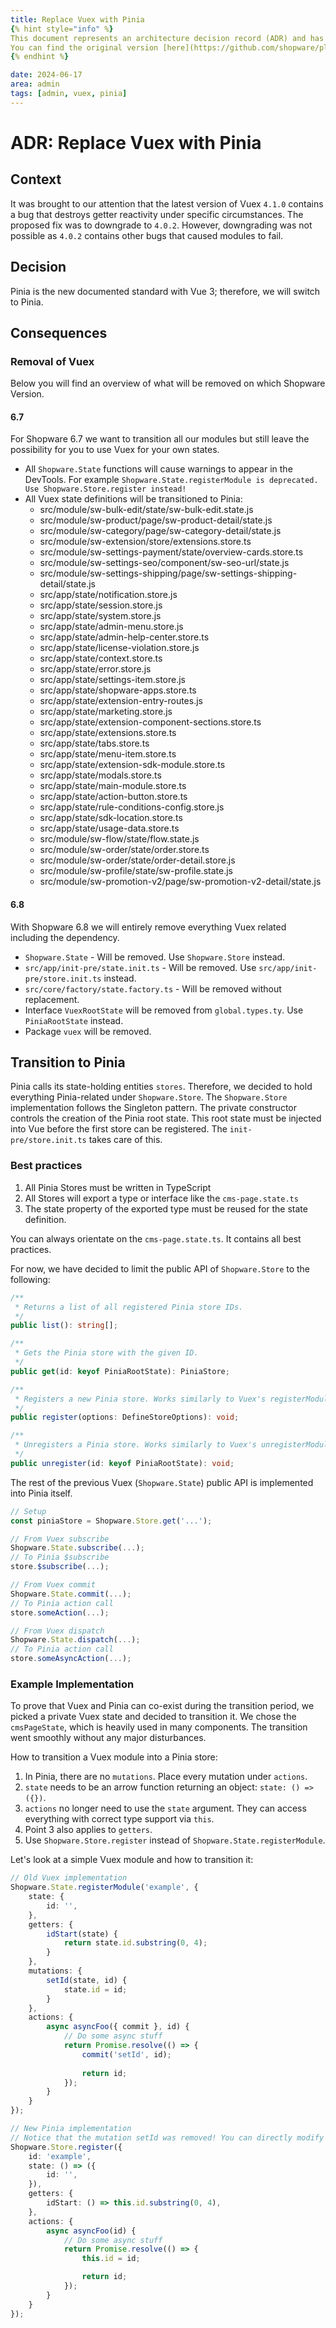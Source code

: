 ```yaml
---
title: Replace Vuex with Pinia
{% hint style="info" %}
This document represents an architecture decision record (ADR) and has been mirrored from the ADR section in our Shopware 6 repository.
You can find the original version [here](https://github.com/shopware/platform/blob/trunk/adr/2024-06-17-replace-vuex-with-pinia.md)
{% endhint %}

date: 2024-06-17
area: admin
tags: [admin, vuex, pinia]
---
```


# ADR: Replace Vuex with Pinia
## Context
It was brought to our attention that the latest version of Vuex `4.1.0` contains a bug that destroys getter reactivity under specific circumstances. The proposed fix was to downgrade to `4.0.2`. However, downgrading was not possible as `4.0.2` contains other bugs that caused modules to fail.

## Decision
Pinia is the new documented standard with Vue 3; therefore, we will switch to Pinia.

## Consequences
### Removal of Vuex
Below you will find an overview of what will be removed on which Shopware Version.

#### 6.7
For Shopware 6.7 we want to transition all our modules but still leave the possibility for you to use Vuex for your own states.

- All `Shopware.State` functions will cause warnings to appear in the DevTools. For example `Shopware.State.registerModule is deprecated. Use Shopware.Store.register instead!`
- All Vuex state definitions will be transitioned to Pinia:
    - src/module/sw-bulk-edit/state/sw-bulk-edit.state.js
    - src/module/sw-product/page/sw-product-detail/state.js
    - src/module/sw-category/page/sw-category-detail/state.js
    - src/module/sw-extension/store/extensions.store.ts
    - src/module/sw-settings-payment/state/overview-cards.store.ts
    - src/module/sw-settings-seo/component/sw-seo-url/state.js
    - src/module/sw-settings-shipping/page/sw-settings-shipping-detail/state.js
    - src/app/state/notification.store.js
    - src/app/state/session.store.js
    - src/app/state/system.store.js
    - src/app/state/admin-menu.store.js
    - src/app/state/admin-help-center.store.ts
    - src/app/state/license-violation.store.js
    - src/app/state/context.store.ts
    - src/app/state/error.store.js
    - src/app/state/settings-item.store.js
    - src/app/state/shopware-apps.store.ts
    - src/app/state/extension-entry-routes.js
    - src/app/state/marketing.store.js
    - src/app/state/extension-component-sections.store.ts
    - src/app/state/extensions.store.ts
    - src/app/state/tabs.store.ts
    - src/app/state/menu-item.store.ts
    - src/app/state/extension-sdk-module.store.ts
    - src/app/state/modals.store.ts
    - src/app/state/main-module.store.ts
    - src/app/state/action-button.store.ts
    - src/app/state/rule-conditions-config.store.js
    - src/app/state/sdk-location.store.ts
    - src/app/state/usage-data.store.ts
    - src/module/sw-flow/state/flow.state.js
    - src/module/sw-order/state/order.store.ts
    - src/module/sw-order/state/order-detail.store.js
    - src/module/sw-profile/state/sw-profile.state.js
    - src/module/sw-promotion-v2/page/sw-promotion-v2-detail/state.js

#### 6.8
With Shopware 6.8 we will entirely remove everything Vuex related including the dependency.

- `Shopware.State` - Will be removed. Use `Shopware.Store` instead.
- `src/app/init-pre/state.init.ts` - Will be removed. Use `src/app/init-pre/store.init.ts` instead.
- `src/core/factory/state.factory.ts` - Will be removed without replacement.
- Interface `VuexRootState` will be removed from `global.types.ty`. Use `PiniaRootState` instead.
- Package `vuex` will be removed.


## Transition to Pinia
Pinia calls its state-holding entities `stores`. Therefore, we decided to hold everything Pinia-related under `Shopware.Store`.
The `Shopware.Store` implementation follows the Singleton pattern. The private constructor controls the creation of the Pinia root state.
This root state must be injected into Vue before the first store can be registered. The `init-pre/store.init.ts` takes care of this.

### Best practices
1. All Pinia Stores must be written in TypeScript
2. All Stores will export a type or interface like the `cms-page.state.ts`
3. The state property of the exported type must be reused for the state definition.

You can always orientate on the `cms-page.state.ts`. It contains all best practices. 

For now, we have decided to limit the public API of `Shopware.Store` to the following:

```typescript
/**
 * Returns a list of all registered Pinia store IDs.
 */
public list(): string[];

/**
 * Gets the Pinia store with the given ID.
 */
public get(id: keyof PiniaRootState): PiniaStore;

/**
 * Registers a new Pinia store. Works similarly to Vuex's registerModule.
 */
public register(options: DefineStoreOptions): void;

/**
 * Unregisters a Pinia store. Works similarly to Vuex's unregisterModule.
 */
public unregister(id: keyof PiniaRootState): void;
```

The rest of the previous Vuex (`Shopware.State`) public API is implemented into Pinia itself.

```typescript
// Setup
const piniaStore = Shopware.Store.get('...');

// From Vuex subscribe
Shopware.State.subscribe(...);
// To Pinia $subscribe
store.$subscribe(...);

// From Vuex commit
Shopware.State.commit(...);
// To Pinia action call
store.someAction(...);

// From Vuex dispatch
Shopware.State.dispatch(...);
// To Pinia action call
store.someAsyncAction(...);
```

### Example Implementation
To prove that Vuex and Pinia can co-exist during the transition period, we picked a private Vuex state and decided to transition it.
We chose the `cmsPageState`, which is heavily used in many components. The transition went smoothly without any major disturbances.

How to transition a Vuex module into a Pinia store:
1. In Pinia, there are no `mutations`. Place every mutation under `actions`.
2. `state` needs to be an arrow function returning an object: `state: () => ({})`.
3. `actions` no longer need to use the `state` argument. They can access everything with correct type support via `this`.
4. Point 3 also applies to `getters`.
5. Use `Shopware.Store.register` instead of `Shopware.State.registerModule`.

Let's look at a simple Vuex module and how to transition it:
```typescript
// Old Vuex implementation
Shopware.State.registerModule('example', {
    state: {
        id: '',
    },
    getters: {
        idStart(state) {
            return state.id.substring(0, 4);
        }
    },
    mutations: {
        setId(state, id) {
            state.id = id;
        }
    },
    actions: {
        async asyncFoo({ commit }, id) {
            // Do some async stuff
            return Promise.resolve(() => {
                commit('setId', id);
                
                return id;
            });
        }
    }
});

// New Pinia implementation
// Notice that the mutation setId was removed! You can directly modify a Pinia store state after retrieving it with Shopware.Store.get.
Shopware.Store.register({
    id: 'example',
    state: () => ({
        id: '',
    }),
    getters: {
        idStart: () => this.id.substring(0, 4),
    },
    actions: {
        async asyncFoo(id) {
            // Do some async stuff
            return Promise.resolve(() => {
                this.id = id;

                return id;
            });
        }
    }
});
```
